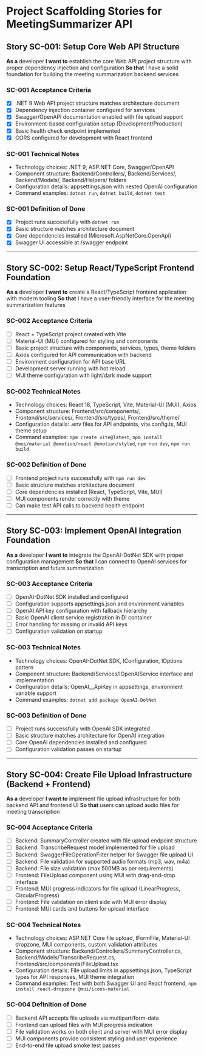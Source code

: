 # Project Scaffolding Stories for MeetingSummarizer API

## Story SC-001: Setup Core Web API Structure

**As a** developer
**I want to** establish the core Web API project structure with proper dependency injection and configuration
**So that** I have a solid foundation for building the meeting summarization backend services

### SC-001 Acceptance Criteria

- [x] .NET 9 Web API project structure matches architecture document
- [x] Dependency injection container configured for services
- [x] Swagger/OpenAPI documentation enabled with file upload support
- [x] Environment-based configuration setup (Development/Production)
- [x] Basic health check endpoint implemented
- [x] CORS configured for development with React frontend

### SC-001 Technical Notes

- Technology choices: .NET 9, ASP.NET Core, Swagger/OpenAPI
- Component structure: Backend/Controllers/, Backend/Services/, Backend/Models/, Backend/Helpers/ folders
- Configuration details: appsettings.json with nested OpenAI configuration
- Command examples: `dotnet run`, `dotnet build`, `dotnet test`

### SC-001 Definition of Done

- [x] Project runs successfully with `dotnet run`
- [x] Basic structure matches architecture document
- [x] Core dependencies installed (Microsoft.AspNetCore.OpenApi)
- [x] Swagger UI accessible at /swagger endpoint

---

## Story SC-002: Setup React/TypeScript Frontend Foundation

**As a** developer
**I want to** create a React/TypeScript frontend application with modern tooling
**So that** I have a user-friendly interface for the meeting summarization features

### SC-002 Acceptance Criteria

- [ ] React + TypeScript project created with Vite
- [ ] Material-UI (MUI) configured for styling and components
- [ ] Basic project structure with components, services, types, theme folders
- [ ] Axios configured for API communication with backend
- [ ] Environment configuration for API base URL
- [ ] Development server running with hot reload
- [ ] MUI theme configuration with light/dark mode support

### SC-002 Technical Notes

- Technology choices: React 18, TypeScript, Vite, Material-UI (MUI), Axios
- Component structure: Frontend/src/components/, Frontend/src/services/, Frontend/src/types/, Frontend/src/theme/
- Configuration details: .env files for API endpoints, vite.config.ts, MUI theme setup
- Command examples: `npm create vite@latest`, `npm install @mui/material @emotion/react @emotion/styled`, `npm run dev`, `npm run build`

### SC-002 Definition of Done

- [ ] Frontend project runs successfully with `npm run dev`
- [ ] Basic structure matches architecture document
- [ ] Core dependencies installed (React, TypeScript, Vite, MUI)
- [ ] MUI components render correctly with theme
- [ ] Can make test API calls to backend health endpoint

---

## Story SC-003: Implement OpenAI Integration Foundation

**As a** developer
**I want to** integrate the OpenAI-DotNet SDK with proper configuration management
**So that** I can connect to OpenAI services for transcription and future summarization

### SC-003 Acceptance Criteria

- [ ] OpenAI-DotNet SDK installed and configured
- [ ] Configuration supports appsettings.json and environment variables
- [ ] OpenAI API key configuration with fallback hierarchy
- [ ] Basic OpenAI client service registration in DI container
- [ ] Error handling for missing or invalid API keys
- [ ] Configuration validation on startup

### SC-003 Technical Notes

- Technology choices: OpenAI-DotNet SDK, IConfiguration, IOptions pattern
- Component structure: Backend/Services/IOpenAIService interface and implementation
- Configuration details: OpenAI__ApiKey in appsettings, environment variable support
- Command examples: `dotnet add package OpenAI-DotNet`

### SC-003 Definition of Done

- [ ] Project runs successfully with OpenAI SDK integrated
- [ ] Basic structure matches architecture for OpenAI integration
- [ ] Core OpenAI dependencies installed and configured
- [ ] Configuration validation passes on startup

---

## Story SC-004: Create File Upload Infrastructure (Backend + Frontend)

**As a** developer
**I want to** implement file upload infrastructure for both backend API and frontend UI
**So that** users can upload audio files for meeting transcription

### SC-004 Acceptance Criteria

- [ ] Backend: SummaryController created with file upload endpoint structure
- [ ] Backend: TranscribeRequest model implemented for file upload
- [ ] Backend: SwaggerFileOperationFilter helper for Swagger file upload UI
- [ ] Backend: File validation for supported audio formats (mp3, wav, m4a)
- [ ] Backend: File size validation (max 500MB as per requirements)
- [ ] Frontend: FileUpload component using MUI with drag-and-drop interface
- [ ] Frontend: MUI progress indicators for file upload (LinearProgress, CircularProgress)
- [ ] Frontend: File validation on client side with MUI error display
- [ ] Frontend: MUI cards and buttons for upload interface

### SC-004 Technical Notes

- Technology choices: ASP.NET Core file upload, IFormFile, Material-UI dropzone, MUI components, custom validation attributes
- Component structure: Backend/Controllers/SummaryController.cs, Backend/Models/TranscribeRequest.cs, Frontend/src/components/FileUpload.tsx
- Configuration details: File upload limits in appsettings.json, TypeScript types for API responses, MUI theme integration
- Command examples: Test with both Swagger UI and React frontend, `npm install react-dropzone @mui/icons-material`

### SC-004 Definition of Done

- [ ] Backend API accepts file uploads via multipart/form-data
- [ ] Frontend can upload files with MUI progress indication
- [ ] File validation works on both client and server with MUI error display
- [ ] MUI components provide consistent styling and user experience
- [ ] End-to-end file upload smoke test passes

